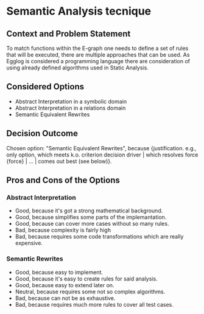 # Semantic Analysis tecnique

## Context and Problem Statement

To match functions within the E-graph one needs to define a set of rules that will be executed, there are multiple approaches that can be used.
As Egglog is considered a programming language there are consideration of using already defined algorithms used in Static Analysis.

## Considered Options

* Abstract Interpretation in a symbolic domain
* Abstract Interpretation in a relations domain
* Semantic Equivalent Rewrites

## Decision Outcome

Chosen option: "Semantic Equivalent Rewrites", because
{justification. e.g., only option, which meets k.o. criterion decision driver | which resolves force {force} | … | comes out best (see below)}.

## Pros and Cons of the Options

### Abstract Interpretation

* Good, because it's got a strong mathematical background.
* Good, because simplifies some parts of the implemantation.
* Good, because can cover more cases without so many rules.
* Bad, because complexity is fairly high
* Bad, because requires some code transformations which are really expensive.

### Semantic Rewrites

* Good, because easy to implement.
* Good, because it's easy to create rules for said analysis.
* Good, because easy to extend later on.
* Neutral, because requires some not so complex algorithms.
* Bad, because can not be as exhaustive.
* Bad, because requires much more rules to cover all test cases.
